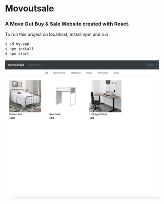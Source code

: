 # Movoutsale

### A Move Out Buy & Sale Website created with React. 
To run this project on localhost, install npm and run
```
$ cd my-app
$ npm install
$ npm start
```

![alt text](https://github.com/qiusili/Movoutsale/blob/master/Screenshots/homepage.png)
